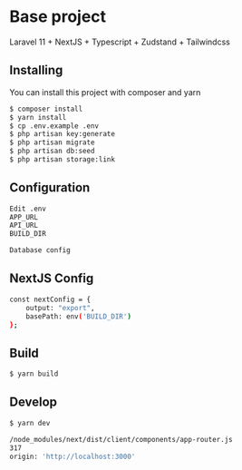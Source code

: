 # Base project

Laravel 11 + NextJS + Typescript + Zudstand + Tailwindcss

## Installing

You can install this project with composer and yarn

``` bash
$ composer install
$ yarn install
$ cp .env.example .env
$ php artisan key:generate
$ php artisan migrate
$ php artisan db:seed
$ php artisan storage:link
```

## Configuration

``` bash
Edit .env
APP_URL
API_URL
BUILD_DIR

Database config
```

## NextJS Config
```bash
const nextConfig = {
    output: "export",
    basePath: env('BUILD_DIR')
};
```
## Build

``` bash
$ yarn build
```

## Develop
``` bash
$ yarn dev

/node_modules/next/dist/client/components/app-router.js
317
origin: 'http://localhost:3000'
```
